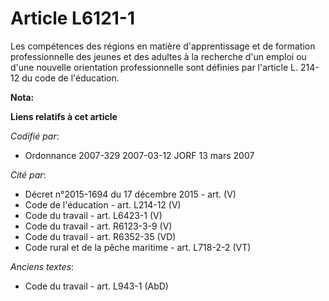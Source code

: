 # Article L6121-1

Les compétences des régions en matière d'apprentissage et de formation professionnelle des jeunes et des adultes à la
recherche d'un emploi ou d'une nouvelle orientation professionnelle sont définies par l'article L. 214-12 du code de
l'éducation.

**Nota:**



**Liens relatifs à cet article**

_Codifié par_:

  - Ordonnance 2007-329 2007-03-12 JORF 13 mars 2007

_Cité par_:

  - Décret n°2015-1694 du 17 décembre 2015 - art. (V)
  - Code de l'éducation - art. L214-12 (V)
  - Code du travail - art. L6423-1 (V)
  - Code du travail - art. R6123-3-9 (V)
  - Code du travail - art. R6352-35 (VD)
  - Code rural et de la pêche maritime - art. L718-2-2 (VT)

_Anciens textes_:

  - Code du travail - art. L943-1 (AbD)

